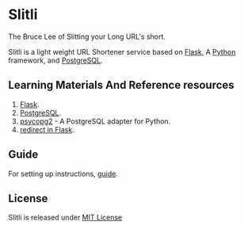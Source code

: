 # Slitli
The Bruce Lee of Slitting your Long URL's short.

Slitli is a light weight URL Shortener service based on [Flask](http://flask.pocoo.org), A [Python](https://www.python.org) framework, and [PostgreSQL](http://www.postgresql.org).

## Learning Materials And Reference resources
1. [Flask](http://flask.pocoo.org/docs/0.10/tutorial/).
2. [PostgreSQL](http://www.tutorialspoint.com/postgresql/).
3. [psycopg2](https://wiki.python.org/moin/UsingDbApiWithPostgres) - A PostgreSQL adapter for Python.
4. [redirect in Flask](http://stackoverflow.com/questions/14343812/redirecting-to-url-in-flask).

## Guide
For setting up instructions, [guide](https://github.com/arjunmayilvaganan/Slitli/wiki/Instructions-for-running-the-Web-App.).

## License

Slitli is released under [MIT License](LICENSE)
